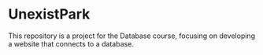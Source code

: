 # UnexistPark
This repository is a project for the Database course, focusing on developing a website that connects to a database.

